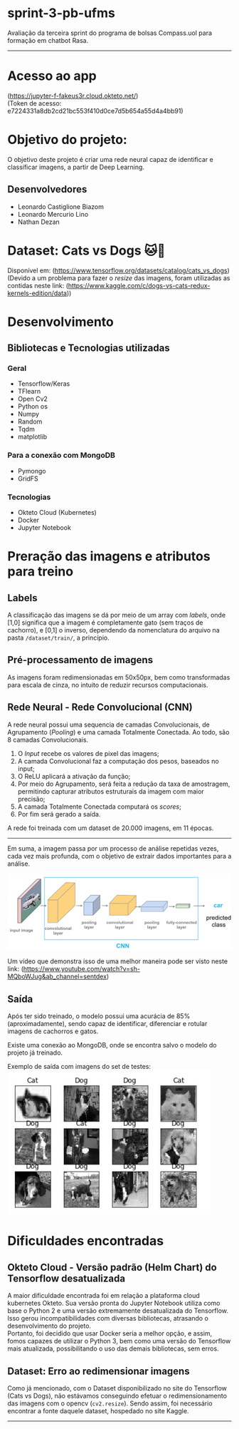 # sprint-3-pb-ufms

Avaliação da terceira sprint do programa de bolsas Compass.uol para formação em chatbot Rasa.

---

# Acesso ao app

(https://jupyter-f-fakeus3r.cloud.okteto.net/)  
(Token de acesso: e7224331a8db2cd21bc553f410d0ce7d5b654a55d4a4bb91)

# Objetivo do projeto:

O objetivo deste projeto é criar uma rede neural capaz de identificar e classificar imagens, a partir de Deep Learning.

## Desenvolvedores

- Leonardo Castiglione Biazom
- Leonardo Mercurio Lino
- Nathan Dezan

# Dataset: Cats vs Dogs :cat::dog:

Disponível em: (https://www.tensorflow.org/datasets/catalog/cats_vs_dogs)    
(Devido a um problema para fazer o _resize_ das imagens, foram utilizadas as contidas neste link: (https://www.kaggle.com/c/dogs-vs-cats-redux-kernels-edition/data))

# Desenvolvimento

## Bibliotecas e Tecnologias utilizadas

### Geral

- Tensorflow/Keras
- TFlearn
- Open Cv2
- Python os
- Numpy
- Random
- Tqdm
- matplotlib

### Para a conexão com MongoDB

- Pymongo
- GridFS

### Tecnologias

- Okteto Cloud (Kubernetes)
- Docker
- Jupyter Notebook

# Preração das imagens e atributos para treino

## Labels

A classificação das imagens se dá por meio de um array com _labels_, onde [1,0] significa que a imagem é completamente gato (sem traços de cachorro), e [0,1] o inverso, dependendo da nomenclatura do arquivo na pasta `/dataset/train/`, a princípio.

## Pré-processamento de imagens

As imagens foram redimensionadas em 50x50px, bem como transformadas para escala de cinza, no intuito de reduzir recursos computacionais.

## Rede Neural - Rede Convolucional (CNN)

A rede neural possui uma sequencia de camadas Convolucionais, de Agrupamento (_Pooling_) e uma camada Totalmente Conectada. Ao todo, são 8 camadas Convolucionais.  

1. O _Input_ recebe os valores de pixel das imagens;
2. A camada Convolucional faz a computação dos pesos, baseados no input;
3. O ReLU aplicará a ativação da função;
4. Por meio do Agrupamento, será feita a redução da taxa de amostragem, permitindo capturar atributos estruturais da imagem com maior precisão;
5. A camada Totalmente Conectada computará os _scores_;
6. Por fim será gerado a saída.

A rede foi treinada com um dataset de 20.000 imagens, em 11 épocas.

---

Em suma, a imagem passa por um processo de análise repetidas vezes, cada vez mais profunda, com o objetivo de extrair dados importantes para a análise.  

![Exemplo](assets/CNN_ex.png)  

Um vídeo que demonstra isso de uma melhor maneira pode ser visto neste link: (https://www.youtube.com/watch?v=sh-MQboWJug&ab_channel=sentdex)

## Saída

Após ter sido treinado, o modelo possui uma acurácia de 85% (aproximadamente), sendo capaz de identificar, diferenciar e rotular imagens de cachorros e gatos.  

Existe uma conexão ao MongoDB, onde se encontra salvo o modelo do projeto já treinado.  

Exemplo de saída com imagens do set de testes:  
![Resultado](assets/resultado.png)  

# Dificuldades encontradas

## Okteto Cloud - Versão padrão (Helm Chart) do Tensorflow desatualizada

A maior dificuldade encontrada foi em relação a plataforma cloud kubernetes Okteto.
Sua versão pronta do Jupyter Notebook utiliza como base o Python 2 e uma versão extremamente desatualizada do Tensorflow. Isso gerou incompatibilidades com diversas bibliotecas, atrasando o desenvolvimento do projeto.  
Portanto, foi decidido que usar Docker seria a melhor opção, e assim, fomos capazes de utilizar o Python 3, bem como uma versão do Tensorflow mais atualizada, possibilitando o uso das demais bibliotecas, sem erros.

## Dataset: Erro ao redimensionar imagens

Como já mencionado, com o Dataset disponibilizado no site do Tensorflow (Cats vs Dogs), não estávamos conseguindo efetuar o redimensionamento das imagens com o opencv (`cv2.resize`).
Sendo assim, foi necessário encontrar a fonte daquele dataset, hospedado no site Kaggle.

---
